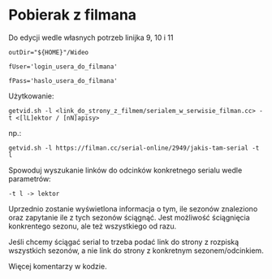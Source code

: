 # Pobierak z filmana

Do edycji wedle własnych potrzeb linijka 9, 10 i 11

`outDir="${HOME}"/Wideo`

`fUser='login_usera_do_filmana'`

`fPass='haslo_usera_do_filmana'`


Użytkowanie:

`getvid.sh -l <link_do_strony_z_filmem/serialem_w_serwisie_filman.cc> -t <[lL]ektor / [nN]apisy>`

np.:

`getvid.sh -l https://filman.cc/serial-online/2949/jakis-tam-serial -t l`

Spowoduj wyszukanie linków do odcinków konkretnego serialu wedle parametrów: 

`-t l -> lektor`

Uprzednio zostanie wyświetlona informacja o tym, ile sezonów znaleziono oraz zapytanie ile z tych sezonów ściągnąć. Jest możliwość ściągnięcia konkrentego sezonu, ale też wszystkiego od razu.

Jeśli chcemy ściągać serial to trzeba podać link do strony z rozpiską wszystkich sezonów, a nie link do strony z konkretnym sezonem/odcinkiem.

Więcej komentarzy w kodzie.
